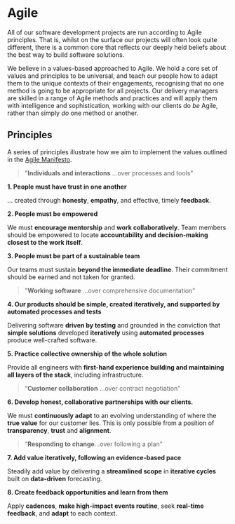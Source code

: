 # Agile

All of our software development projects are run according to Agile principles. That is, whilst on the surface our projects will often look quite different, there is a common core that reflects our deeply held beliefs about the best way to build software solutions.

We believe in a values-based approached to Agile. We hold a core set of values and principles to be universal, and teach our people how to adapt them to the unique contexts of their engagements, recognising that no one method is going to be appropriate for all projects. Our delivery managers are skilled in a range of Agile methods and practices and will apply them with intelligence and sophistication, working with our clients do *be* Agile, rather than simply *do* one method or another.

## Principles

A series of principles illustrate how we aim to implement the values outlined
in the [Agile Manifesto](http://agilemanifesto.org).

> "**Individuals and interactions** …over processes and tools"

**1. People must have trust in one another**

... created through **honesty**, **empathy**, and effective, timely **feedback**.

**2. People must be empowered**

We must **encourage mentorship** and **work collaboratively**. Team members should be empowered to locate **accountability and decision-making closest to the work itself**.

**3. People must be part of a sustainable team**

Our teams must sustain **beyond the immediate deadline**. Their commitment should be earned and not taken for granted.

> "**Working software** …over comprehensive documentation"

**4. Our products should be simple, created iteratively, and supported by automated processes and tests**

Delivering software **driven by testing** and grounded in the conviction that **simple solutions** developed **iteratively** using **automated processes** produce well-crafted software.

**5. Practice collective ownership of the whole solution**

Provide all engineers with **first-hand experience building and maintaining all layers of the stack**,  including infrastructure.

> “**Customer collaboration** …over contract negotiation"

**6. Develop honest, collaborative partnerships with our clients.**

We must **continuously adapt** to an evolving understanding of where the **true value** for our customer lies. This is only possible from a position of **transparency**, **trust** and **alignment**.

> “**Responding to change**…over following a plan"

**7. Add value iteratively, following an evidence-based pace**

Steadily add value by delivering a **streamlined scope** in **iterative cycles** built on **data-driven** forecasting.

**8. Create feedback opportunities and learn from them**

Apply **cadences**, **make high-impact events routine**, seek **real-time feedback**, and **adapt** to each context.
